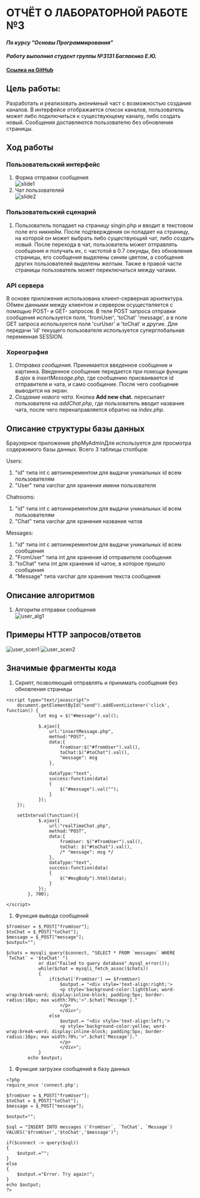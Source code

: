 # ОТЧЁТ О ЛАБОРАТОРНОЙ РАБОТЕ №3
#### *По курсу "Основы Программирования"*
#### *Работу выполнил студент группы №3131 Баглаенко Е.Ю.*
#### [Ссылка на GitHub](https://github.com/scifipunk/lab3.git)

## Цель работы:
Разработать и реализовать анонимный част с возможностью создания каналов. В интерфейсе отображается список каналов, пользователь может либо подключиться к существующему каналу, либо создать новый. Сообщения доставляются пользователю без обновления страницы.

## Ход работы
### Пользовательский интерфейс
1. Форма отправки сообщения                        
   ![slide1](pictures/comment_section.png)
1. Чат пользователей                           
   ![slide2](pictures/comments.png)

### Пользовательский сценарий
1. Пользователь попадает на страницу singin.php и вводит в текстовом поле его никнейм. После подтверждения он попадает на страницу, на которой он может выбрать либо существующий чат, либо создать новый. После перехода в чат, пользователь может отправлять сообщения и получать их, с частотой в 0.7 секунды, без обновления страницы, его сообщения выделены синим цветом, а сообщения других пользователей выделены желтым. Также в правой части страницы пользователь может переключаться между чатами.

### API сервера

В основе приложения использована клиент-серверная архитектура. Обмен данными между клиентом и сервером осуществляется с помощью POST- и GET- запросов. В теле POST запроса отправки сообщения используется поля, 'fromUser', 'toChat'  'message', а в поле  GET запроса используются поля 'curUser' и 'toChat' и другие. Для передачи 'id' текущего пользователя используется суперглобальная переменная SESSION.

### Хореография
1. *Отправка сообщения*. Принимается введенное сообщение и картинка. Введенное сообщение передается при помощи функции *$.ajax* в *insertMessage.php*, где сообщению присваивается id отправителя и чата, и само сообщение. После чего сообщение выводится на экран.
2. *Создание нового чата*. Кнопка **Add new chat.** пересылает пользователя на *addChat.php*, где пользователь вводит название чата, после чего перенаправляется обратно на *index.php*.

## Описание структуры базы данных
Браузерное приложение phpMyAdminДля используется для просмотра содержимого базы данных. Всего 3 таблицы столбцов:

Users:
1. "id" типа int с автоинкрементом для выдачи уникальных id всем пользователям
2. "User" типа varchar для хранения имени пользователя

Chatrooms:
1. "id" типа int с автоинкрементом для выдачи уникальных id всем пользователям
2. "Chat" типа varchar для хранения названия чатов

Messages:

1. "id" типа int с автоинкрементом для выдачи уникальных id всем сообщения
2. "FromUser" типа int для хранения id отправителя сообщения
3. "toChat" типа int для хранения id чатое, в которое пришло сообщения
4. "Message" типа varchar для хранения текста сообщения



## Описание алгоритмов
1. Алгоритм отправки сообщения                        
![user_alg1](pictures/alg-setComment.png)                                         
         


## Примеры HTTP запросов/ответов
![user_scen1](pictures/get_example1.png)
![user_scen2](pictures/get_example2.png)

## Значимые фрагменты кода
1. Скрипт, позволяющий отправлять и принимать сообщения без обновления страницы
```
<script type="text/javascript">
    document.getElementById("send").addEventListener('click', function() {    
            let msg = $("#message").val();
            
            $.ajax({
                url:"insertMessage.php",
                method:"POST",
                data:{
                    fromUser:$("#fromUser").val(),
                    toChat:$("#toChat").val(),
                    "message": msg
                },
                
                dataType:"text",
                success:function(data)
                {
                    $("#message").val("");
                }
            });    
    });

    setInterval(function(){
            $.ajax({
                url:"realTimeChat.php",
                method:"POST",
                data:{
                    fromUser: $("#fromUser").val(),
                    toChat: $("#toChat").val(),
                    /* "message": msg */
                },
                dataType:"text",
                success:function(data)
                {
                    $("#msgBody").html(data);
                }
            });
        }, 700);

</script>
```
1. Функция вывода сообщений
```
$fromUser = $_POST["fromUser"];
$toChat = $_POST["toChat"];
$message = $_POST["message"];
$output="";

$chats = mysqli_query($connect, "SELECT * FROM `messages` WHERE `ToChat` = '$toChat' ")
            or die("Failed to query database".mysql_error());
            while($chat = mysqli_fetch_assoc($chats))
            {
                if($chat['FromUser'] == $fromUser)
                    $output.= "<div style='text-align:right;'>
                    <p style='background-color:lightblue; word-wrap:break-word; display:inline-block; padding:5px; border-radius:10px; max width:70%;'>".$chat['Message']."
                    </p>
                    </div>";
                else
                    $output.= "<div style='text-align:left;'>
                    <p style='background-color:yellow; word-wrap:break-word; display:inline-block; padding:5px; border-radius:10px; max width:70%;'>".$chat['Message']."
                    </p>
                    </div>";
            }
        echo $output;
```
1. Функция загрузки сообщений в базу данных
```
<?php
require_once 'connect.php';

$fromUser = $_POST["fromUser"];
$toChat = $_POST["toChat"];
$message = $_POST["message"];

$output="";

$sql = "INSERT INTO messages (`FromUser`, `ToChat`, `Message`) VALUES('$fromUser','$toChat','$message')";

if($connect -> query($sql))
{
    $output.="";
}
else
{
    $output.="Error. Try again!";
}
echo $output;
?>
```